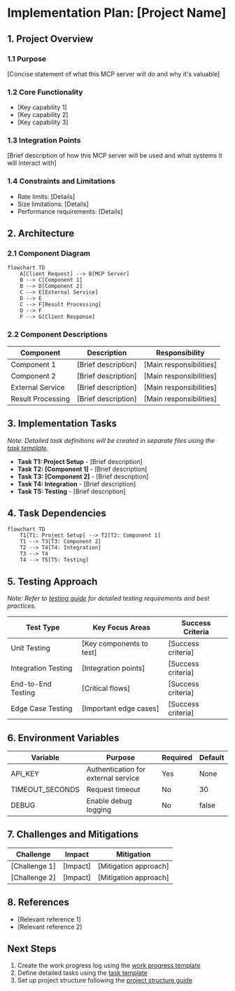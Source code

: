 # Implementation Plan: [Project Name]

## 1. Project Overview

### 1.1 Purpose

[Concise statement of what this MCP server will do and why it's valuable]

### 1.2 Core Functionality

- [Key capability 1]
- [Key capability 2]
- [Key capability 3]

### 1.3 Integration Points

[Brief description of how this MCP server will be used and what systems it will interact with]

### 1.4 Constraints and Limitations

- Rate limits: [Details]
- Size limitations: [Details]
- Performance requirements: [Details]

## 2. Architecture

### 2.1 Component Diagram

```mermaid
flowchart TD
    A[Client Request] --> B[MCP Server]
    B --> C[Component 1]
    B --> D[Component 2]
    C --> E[External Service]
    D --> E
    C --> F[Result Processing]
    D --> F
    F --> G[Client Response]
```

### 2.2 Component Descriptions

| Component | Description | Responsibility |
|-----------|-------------|----------------|
| Component 1 | [Brief description] | [Main responsibilities] |
| Component 2 | [Brief description] | [Main responsibilities] |
| External Service | [Brief description] | [Main responsibilities] |
| Result Processing | [Brief description] | [Main responsibilities] |

## 3. Implementation Tasks

*Note: Detailed task definitions will be created in separate files using the [task template](../templates/task_template.md).*

- **Task T1: Project Setup** - [Brief description]
- **Task T2: [Component 1]** - [Brief description]
- **Task T3: [Component 2]** - [Brief description]
- **Task T4: Integration** - [Brief description]
- **Task T5: Testing** - [Brief description]

## 4. Task Dependencies

```mermaid
flowchart TD
    T1[T1: Project Setup] --> T2[T2: Component 1]
    T1 --> T3[T3: Component 2]
    T2 --> T4[T4: Integration]
    T3 --> T4
    T4 --> T5[T5: Testing]
```

## 5. Testing Approach

*Note: Refer to [testing guide](../guides/testing_guide.md) for detailed testing requirements and best practices.*

| Test Type | Key Focus Areas | Success Criteria |
|-----------|----------------|------------------|
| Unit Testing | [Key components to test] | [Success criteria] |
| Integration Testing | [Integration points] | [Success criteria] |
| End-to-End Testing | [Critical flows] | [Success criteria] |
| Edge Case Testing | [Important edge cases] | [Success criteria] |

## 6. Environment Variables

| Variable | Purpose | Required | Default |
|----------|---------|----------|---------|
| API_KEY | Authentication for external service | Yes | None |
| TIMEOUT_SECONDS | Request timeout | No | 30 |
| DEBUG | Enable debug logging | No | false |

## 7. Challenges and Mitigations

| Challenge | Impact | Mitigation |
|-----------|--------|------------|
| [Challenge 1] | [Impact] | [Mitigation approach] |
| [Challenge 2] | [Impact] | [Mitigation approach] |

## 8. References

- [Relevant reference 1]
- [Relevant reference 2]

## Next Steps

1. Create the work progress log using the [work progress template](../templates/work_progress_log_template.md)
2. Define detailed tasks using the [task template](../templates/task_template.md)
3. Set up project structure following the [project structure guide](../guides/project_structure_guide.md)